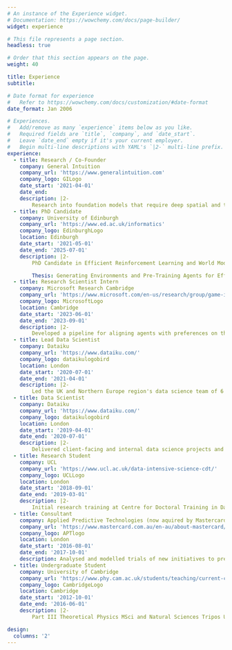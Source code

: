```yaml
---
# An instance of the Experience widget.
# Documentation: https://wowchemy.com/docs/page-builder/
widget: experience

# This file represents a page section.
headless: true

# Order that this section appears on the page.
weight: 40

title: Experience
subtitle:

# Date format for experience
#   Refer to https://wowchemy.com/docs/customization/#date-format
date_format: Jan 2006

# Experiences.
#   Add/remove as many `experience` items below as you like.
#   Required fields are `title`, `company`, and `date_start`.
#   Leave `date_end` empty if it's your current employer.
#   Begin multi-line descriptions with YAML's `|2-` multi-line prefix.
experience:
  - title: Research / Co-Founder
    company: General Intuition
    company_url: 'https://www.generalintuition.com'
    company_logo: GILogo
    date_start: '2021-04-01'
    date_end:
    description: |2-
        Research into foundation models that require deep spatial and temporal reasoning.
  - title: PhD Candidate
    company: University of Edinburgh
    company_url: 'https://www.ed.ac.uk/informatics'
    company_logo: EdinburghLogo
    location: Edinburgh
    date_start: '2021-05-01'
    date_end: '2025-07-01'
    description: |2-
        PhD Candidate in Efficient Reinforcement Learning and World Models.

        Thesis: Generating Environments and Pre-Training Agents for Efficient Reinforcement Learning
  - title: Research Scientist Intern
    company: Microsoft Research Cambridge
    company_url: 'https://www.microsoft.com/en-us/research/group/game-intelligence/overview/'
    company_logo: MicrosoftLogo
    location: Cambridge
    date_start: '2023-06-01'
    date_end: '2023-09-01'
    description: |2-
        Developed a pipeline for aligning agents with preferences on the Xbox game Bleeding Edge, for research into capabilities and limitations of Reinforcement Learning from Human Feedback (RLHF) in this domain.
  - title: Lead Data Scientist
    company: Dataiku
    company_url: 'https://www.dataiku.com/'
    company_logo: dataikulogobird
    location: London
    date_start: '2020-07-01'
    date_end: '2021-04-01'
    description: |2-
        Led the UK and Northern Europe region's data science team of 6 data scientists to deliver data science projects and coaching.
  - title: Data Scientist
    company: Dataiku
    company_url: 'https://www.dataiku.com/'
    company_logo: dataikulogobird
    location: London
    date_start: '2019-04-01'
    date_end: '2020-07-01'
    description: |2-
        Delivered client-facing and internal data science projects and coaching.
  - title: Research Student
    company: UCL
    company_url: 'https://www.ucl.ac.uk/data-intensive-science-cdt/'
    company_logo: UCLLogo
    location: London
    date_start: '2018-09-01'
    date_end: '2019-03-01'
    description: |2-
        Initial research training at Centre for Doctoral Training in Data Intensive Science.
  - title: Consultant
    company: Applied Predictive Technologies (now aquired by Mastercard)
    company_url: 'https://www.mastercard.com.au/en-au/about-mastercard/innovations/apt.html'
    company_logo: APTlogo
    location: London
    date_start: '2016-08-01'
    date_end: '2017-10-01'
    description: Analysed and modelled trials of new initiatives to predict their wider impact. Presented recommendations back to clients to inform decisions.
  - title: Undergraduate Student
    company: University of Cambridge
    company_url: 'https://www.phy.cam.ac.uk/students/teaching/current-courses/III_overview'
    company_logo: CambridgeLogo
    location: Cambridge
    date_start: '2012-10-01'
    date_end: '2016-06-01'
    description: |2-
        Part III Theoretical Physics MSci and Natural Sciences Tripos Undergraduate Student.

design:
  columns: '2'
---
```

